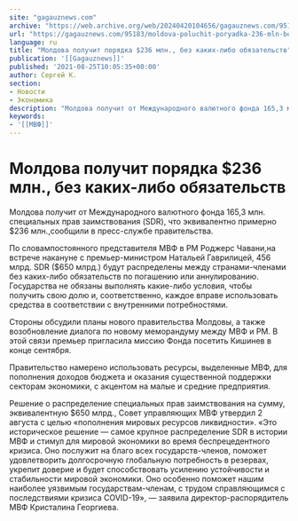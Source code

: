 ```yaml
---
site: "gagauznews.com"
archive: "https://web.archive.org/web/20240420104656/gagauznews.com/95183/moldova-poluchit-poryadka-236-mln-bez-kakih-libo-obyazatelstv.html"
url: "https://gagauznews.com/95183/moldova-poluchit-poryadka-236-mln-bez-kakih-libo-obyazatelstv.html"
language: ru
title: "Молдова получит порядка $236 млн., без каких-либо обязательств"
publication: '[[Gagauznews]]'
published: '2021-08-25T10:05:35+00:00'
author: Сергей К.
section:
- Новости
- Экономика
description: "Молдова получит от Международного валютного фонда 165,3 млн. специальных прав заимствования (SDR), что эквивалентно примерно $236 млн., сообщили в пресс-службе правительства. По словам постоянного представителя МВФ в РМ Роджерс Чавани, на встрече накануне с премьер-министром Натальей Гаврилицей, 456 млрд. SDR ($650 млрд.) будут распределены между странами-членами без каких-либо обязательств по погашению или аннулированию. Государства не обязаны выполнять какие-либо условия, чтобы получить свою долю и, соответственно, каждое вправе использовать средства в соответствии с внутренними потребностями. Стороны обсудили планы нового правительства Молдовы, а также возобновление диалога по новому меморандуму между МВФ и РМ. В этой связи премьер пригласила миссию Фонда посетить Кишинев […]"
keywords:
- '[[МВФ]]'
---
```


# Молдова получит порядка $236 млн., без каких-либо обязательств

Молдова получит от Международного валютного фонда 165,3 млн. специальных прав заимствования (SDR), что эквивалентно примерно $236 млн.,сообщили в пресс-службе правительства.

По словампостоянного представителя МВФ в РМ Роджерс Чавани,на встрече накануне с премьер-министром Натальей Гаврилицей, 456 млрд. SDR ($650 млрд.) будут распределены между странами-членами без каких-либо обязательств по погашению или аннулированию. Государства не обязаны выполнять какие-либо условия, чтобы получить свою долю и, соответственно, каждое вправе использовать средства в соответствии с внутренними потребностями.

Стороны обсудили планы нового правительства Молдовы, а также возобновление диалога по новому меморандуму между МВФ и РМ. В этой связи премьер пригласила миссию Фонда посетить Кишинев в конце сентября.

Правительство намерено использовать ресурсы, выделенные МВФ, для пополнения доходов бюджета и оказания существенной поддержки секторам экономики, с акцентом на малые и средние предприятия.

Решение о распределение специальных прав заимствования на сумму, эквивалентную $650 млрд., Совет управляющих МВФ утвердил 2 августа с целью «пополнения мировых ресурсов ликвидности». «Это историческое решение — самое крупное распределение SDR в истории МВФ и стимул для мировой экономики во время беспрецедентного кризиса. Оно послужит на благо всех государств-членов, поможет удовлетворить долгосрочную глобальную потребность в резервах, укрепит доверие и будет способствовать усилению устойчивости и стабильности мировой экономики. Оно особенно поможет нашим наиболее уязвимым государствам-членам, с трудом справляющимся с последствиями кризиса COVID-19», — заявила директор-распорядитель МВФ Кристалина Георгиева.